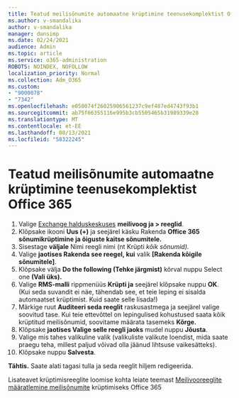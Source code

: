 ```yaml
---
title: Teatud meilisõnumite automaatne krüptimine teenusekomplektist Office 365
ms.author: v-smandalika
author: v-smandalika
manager: dansimp
ms.date: 02/24/2021
audience: Admin
ms.topic: article
ms.service: o365-administration
ROBOTS: NOINDEX, NOFOLLOW
localization_priority: Normal
ms.collection: Adm_O365
ms.custom:
- "9000078"
- "7342"
ms.openlocfilehash: e050074f26025906561237c9ef487ed4743f93b1
ms.sourcegitcommit: ab75f66355116e995b3cb5505465b31989339e28
ms.translationtype: MT
ms.contentlocale: et-EE
ms.lasthandoff: 08/13/2021
ms.locfileid: "58322245"
---
```

# <a name="automatically-encrypt-certain-email-messages-from-office-365"></a>Teatud meilisõnumite automaatne krüptimine teenusekomplektist Office 365

1. Valige [Exchange halduskeskuses](https://outlook.office365.com/ecp/) **meilivoog ja > reeglid**. 
2. Klõpsake ikooni **Uus (+)** ja seejärel käsku Rakenda **Office 365 sõnumikrüptimine ja õiguste kaitse sõnumitele.**
3. Sisestage **väljale** Nimi reegli nimi (nt Krüpti *kõik sõnumid).*
4. Valige **jaotises Rakenda see reegel, kui** valik **[Rakenda kõigile sõnumitele]**. 
5. Klõpsake välja **Do the following (Tehke järgmist)** kõrval nuppu Select one **(Vali üks).** 
6. Valige **RMS-malli** rippmenüüs **Krüpti ja** seejärel klõpsake nuppu **OK**. (Kui seda suvandit ei näe, tähendab see, et teie leping ei sisalda automaatset krüptimist. Kuid saate selle lisada!)
7. Märkige ruut **Auditeeri seda reeglit** raskusastmega ja seejärel valige soovitud tase. Kui teie ettevõttel on lepingulised kohustused saata kõik krüptitud meilisõnumid, soovitame määrata tasemeks **Kõrge.**
8. Klõpsake **jaotises Valige selle reegli jaoks** mudel nuppu **Jõusta**. 
9. Valige mis tahes valikuline valik (valikuliste valikute loendist, mida saate praegu teha, millest paljud võivad olla jäänud lihtsuse vaikesätteks).
10. Klõpsake nuppu **Salvesta**.

**Tähtis.** Saate alati tagasi tulla ja seda reeglit hiljem redigeerida.

Lisateavet krüptimisreeglite loomise kohta leiate teemast [Meilivooreeglite määratlemine meilisõnumite](https://docs.microsoft.com/microsoft-365/compliance/define-mail-flow-rules-to-encrypt-email) krüptimiseks Office 365

